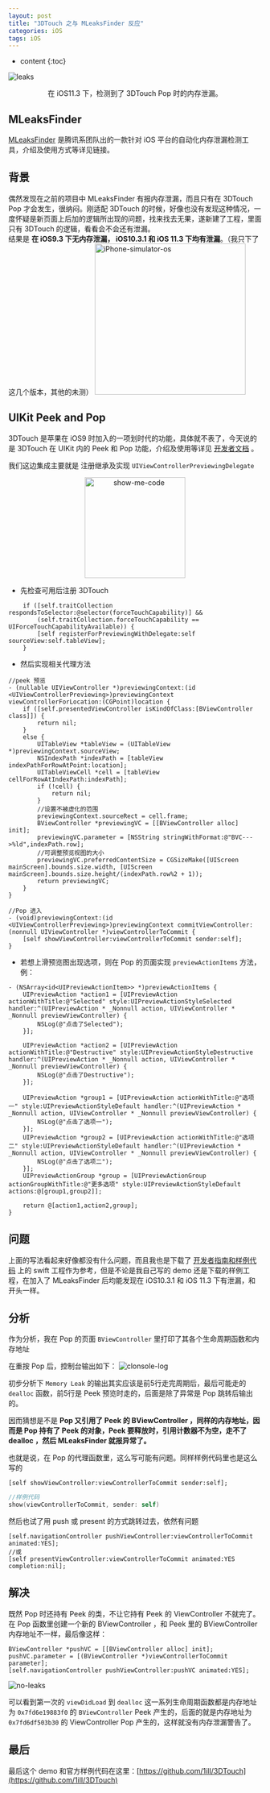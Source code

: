 ```yaml
---
layout: post
title: "3DTouch 之与 MLeaksFinder 反应"
categories: iOS
tags: iOS
---
```


* content
{:toc}

![leaks](https://raw.githubusercontent.com/1ilI/1ilI.github.io/master/resource/2018-05/3DTouch-iOS11-leaks.gif)
<p align="center">在 iOS11.3 下，检测到了 3DTouch Pop 时的内存泄漏。</p>






## MLeaksFinder 
[MLeaksFinder](https://github.com/Tencent/MLeaksFinder) 是腾讯系团队出的一款针对 iOS 平台的自动化内存泄漏检测工具，介绍及使用方式等详见链接。

## 背景
偶然发现在之前的项目中 MLeaksFinder 有报内存泄漏，而且只有在 3DTouch Pop 才会发生，很纳闷。刚适配 3DTouch 的时候，好像也没有发现这种情况，一度怀疑是新页面上后加的逻辑所出现的问题，找来找去无果，遂新建了工程，里面只有 3DTouch 的逻辑，看看会不会还有泄漏。<br/>
结果是 **在 iOS9.3 下无内存泄漏， iOS10.3.1 和 iOS 11.3 下均有泄漏**。（我只下了这几个版本，其他的未测）
<img alt="iPhone-simulator-os" src="https://raw.githubusercontent.com/1ilI/1ilI.github.io/master/resource/2018-05/iPhone-simulator-os.png" height="300px"/>

## UIKit Peek and Pop
3DTouch 是苹果在 iOS9 时加入的一项划时代的功能，具体就不表了，今天说的是 3DTouch 在 UIKit 内的 Peek 和 Pop 功能，介绍及使用等详见 [开发者文档](https://developer.apple.com/library/content/documentation/UserExperience/Conceptual/Adopting3DTouchOniPhone/) 。

我们这边集成主要就是 注册继承及实现 `UIViewControllerPreviewingDelegate`

<div align="center"> <img alt="show-me-code" src="https://raw.githubusercontent.com/1ilI/1ilI.github.io/master/resource/2018-04/show-me-code.png" width="200px"/> </div>

* 先检查可用后注册 3DTouch

```objc
    if ([self.traitCollection respondsToSelector:@selector(forceTouchCapability)] &&
        (self.traitCollection.forceTouchCapability == UIForceTouchCapabilityAvailable)) {
        [self registerForPreviewingWithDelegate:self sourceView:self.tableView];
    }
```

* 然后实现相关代理方法

```objc
//peek 预览
- (nullable UIViewController *)previewingContext:(id <UIViewControllerPreviewing>)previewingContext viewControllerForLocation:(CGPoint)location {
    if ([self.presentedViewController isKindOfClass:[BViewController class]]) {
        return nil;
    }
    else {
        UITableView *tableView = (UITableView *)previewingContext.sourceView;
        NSIndexPath *indexPath = [tableView indexPathForRowAtPoint:location];
        UITableViewCell *cell = [tableView cellForRowAtIndexPath:indexPath];
        if (!cell) {
            return nil;
        }
        //设置不被虚化的范围
        previewingContext.sourceRect = cell.frame;
        BViewController *previewingVC = [[BViewController alloc] init];
        previewingVC.parameter = [NSString stringWithFormat:@"BVC--->%ld",indexPath.row];
        //可调整预览视图的大小
        previewingVC.preferredContentSize = CGSizeMake([UIScreen mainScreen].bounds.size.width, [UIScreen mainScreen].bounds.size.height/(indexPath.row%2 + 1));
        return previewingVC;
    }
}
```

```objc
//Pop 进入
- (void)previewingContext:(id <UIViewControllerPreviewing>)previewingContext commitViewController:(nonnull UIViewController *)viewControllerToCommit {
    [self showViewController:viewControllerToCommit sender:self];
}
```

* 若想上滑预览图出现选项，则在 Pop 的页面实现 `previewActionItems` 方法，例：

```objc
- (NSArray<id<UIPreviewActionItem>> *)previewActionItems {
    UIPreviewAction *action1 = [UIPreviewAction actionWithTitle:@"Selected" style:UIPreviewActionStyleSelected handler:^(UIPreviewAction * _Nonnull action, UIViewController * _Nonnull previewViewController) {
        NSLog(@"点击了Selected");
    }];
    
    UIPreviewAction *action2 = [UIPreviewAction actionWithTitle:@"Destructive" style:UIPreviewActionStyleDestructive handler:^(UIPreviewAction * _Nonnull action, UIViewController * _Nonnull previewViewController) {
        NSLog(@"点击了Destructive");
    }];
    
    UIPreviewAction *group1 = [UIPreviewAction actionWithTitle:@"选项一" style:UIPreviewActionStyleDefault handler:^(UIPreviewAction * _Nonnull action, UIViewController * _Nonnull previewViewController) {
        NSLog(@"点击了选项一");
    }];
    UIPreviewAction *group2 = [UIPreviewAction actionWithTitle:@"选项二" style:UIPreviewActionStyleDefault handler:^(UIPreviewAction * _Nonnull action, UIViewController * _Nonnull previewViewController) {
        NSLog(@"点击了选项二");
    }];
    UIPreviewActionGroup *group = [UIPreviewActionGroup actionGroupWithTitle:@"更多选项" style:UIPreviewActionStyleDefault actions:@[group1,group2]];
    
    return @[action1,action2,group];
}
```

## 问题

上面的写法看起来好像都没有什么问题，而且我也是下载了 [开发者指南和样例代码](https://developer.apple.com/library/content/samplecode/ViewControllerPreviews/Introduction/Intro.html#//apple_ref/doc/uid/TP40016546) 上的 swift 工程作为参考，但是不论是我自己写的 demo 还是下载的样例工程，在加入了 MLeaksFinder 后均能发现在 iOS10.3.1 和 iOS 11.3 下有泄漏，和开头一样。

## 分析

作为分析，我在 Pop 的页面 `BViewController` 里打印了其各个生命周期函数和内存地址

在重按 Pop 后，控制台输出如下：
![clonsole-log](https://raw.githubusercontent.com/1ilI/1ilI.github.io/master/resource/2018-05/pop-console-log.png)

初步分析下 `Memory Leak` 的输出其实应该是前5行走完周期后，最后可能走的 `dealloc` 函数，前5行是 Peek 预览时走的，后面是除了异常是 Pop 跳转后输出的。

因而猜想是不是 **Pop 又引用了 Peek 的 BViewController ，同样的内存地址，因而是 Pop 持有了 Peek 的对象，Peek 要释放时，引用计数器不为空，走不了 dealloc ，然后 MLeaksFinder 就报异常了。**

也就是说，在 Pop 的代理函数里，这么写可能有问题。同样样例代码里也是这么写的

```objc
[self showViewController:viewControllerToCommit sender:self];
```

```swift
//样例代码
show(viewControllerToCommit, sender: self)
```

然后也试了用 push 或 present 的方式跳转过去，依然有问题

```objc
[self.navigationController pushViewController:viewControllerToCommit animated:YES];
//或
[self presentViewController:viewControllerToCommit animated:YES completion:nil];
```

## 解决

既然 Pop 时还持有 Peek 的类，不让它持有 Peek 的 ViewController 不就完了。在 Pop 函数里创建一个新的 BViewController ，和 Peek 里的 BViewController 内存地址不一样，最后像这样：

```objc
BViewController *pushVC = [[BViewController alloc] init];
pushVC.parameter = [(BViewController *)viewControllerToCommit parameter];
[self.navigationController pushViewController:pushVC animated:YES];
```

![no-leaks](https://raw.githubusercontent.com/1ilI/1ilI.github.io/master/resource/2018-05/3DTouch-iOS11-noleaks.gif)

可以看到第一次的 `viewDidLoad` 到 `dealloc` 这一系列生命周期函数都是内存地址为 `0x7fd6e19883f0` 的 `BViewController` Peek 产生的，后面的就是内存地址为 `0x7fd6df503b30` 的 ViewController Pop 产生的，这样就没有内存泄漏警告了。


## 最后

最后这个 demo 和官方样例代码在这里：[https://github.com/1ilI/3DTouch](https://github.com/1ilI/3DTouch)  